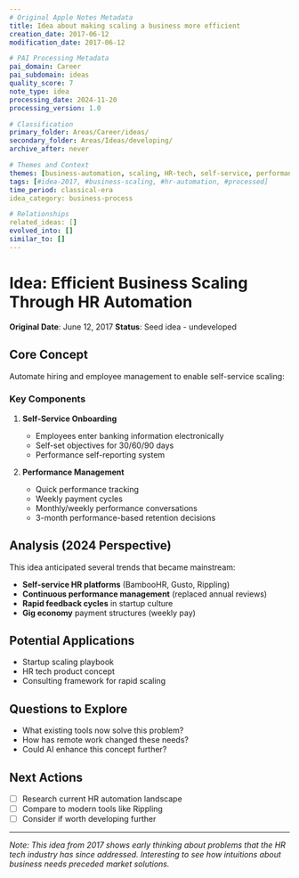 ```yaml
---
# Original Apple Notes Metadata
title: Idea about making scaling a business more efficient
creation_date: 2017-06-12
modification_date: 2017-06-12

# PAI Processing Metadata
pai_domain: Career
pai_subdomain: ideas
quality_score: 7
note_type: idea
processing_date: 2024-11-20
processing_version: 1.0

# Classification
primary_folder: Areas/Career/ideas/
secondary_folder: Areas/Ideas/developing/
archive_after: never

# Themes and Context
themes: [business-automation, scaling, HR-tech, self-service, performance-management]
tags: [#idea-2017, #business-scaling, #hr-automation, #processed]
time_period: classical-era
idea_category: business-process

# Relationships
related_ideas: []
evolved_into: []
similar_to: []
---
```


# Idea: Efficient Business Scaling Through HR Automation

**Original Date**: June 12, 2017
**Status**: Seed idea - undeveloped

## Core Concept

Automate hiring and employee management to enable self-service scaling:

### Key Components
1. **Self-Service Onboarding**
   - Employees enter banking information electronically
   - Self-set objectives for 30/60/90 days
   - Performance self-reporting system

2. **Performance Management**
   - Quick performance tracking
   - Weekly payment cycles
   - Monthly/weekly performance conversations
   - 3-month performance-based retention decisions

## Analysis (2024 Perspective)

This idea anticipated several trends that became mainstream:
- **Self-service HR platforms** (BambooHR, Gusto, Rippling)
- **Continuous performance management** (replaced annual reviews)
- **Rapid feedback cycles** in startup culture
- **Gig economy** payment structures (weekly pay)

## Potential Applications
- Startup scaling playbook
- HR tech product concept
- Consulting framework for rapid scaling

## Questions to Explore
- What existing tools now solve this problem?
- How has remote work changed these needs?
- Could AI enhance this concept further?

## Next Actions
- [ ] Research current HR automation landscape
- [ ] Compare to modern tools like Rippling
- [ ] Consider if worth developing further

---

*Note: This idea from 2017 shows early thinking about problems that the HR tech industry has since addressed. Interesting to see how intuitions about business needs preceded market solutions.*